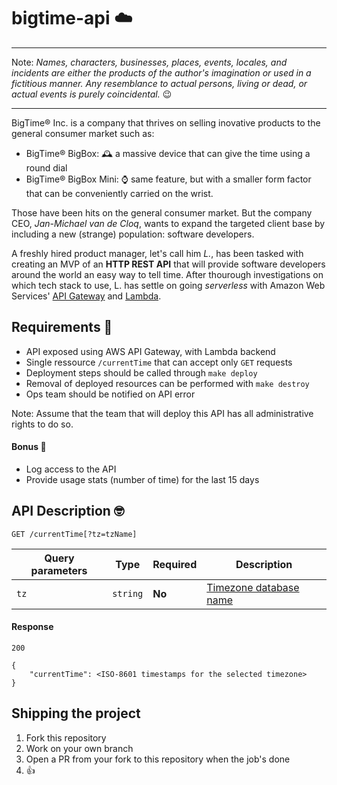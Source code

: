# bigtime-api ☁️

---

Note: _Names, characters, businesses, places, events, locales, and incidents are either the products of the author's imagination or used in a fictitious manner. Any resemblance to actual persons, living or dead, or actual events is purely coincidental._ 😉

---

BigTime® Inc. is a company that thrives on selling inovative products to the general consumer market such as:

  - BigTime® BigBox: 🕰 a massive device that can give the time using a round dial
  - BigTime® BigBox Mini: ⌚️ same feature, but with a smaller form factor that can be conveniently carried on the wrist.

Those have been hits on the general consumer market. But the company CEO, _Jan-Michael van de Cloq_, wants to expand the targeted client base by including a new (strange) population: software developers.

A freshly hired product manager, let's call him _L._, has been tasked with creating an MVP of an **HTTP REST API** that will provide software developers around the world an easy way to tell time. After thourough investigations on which tech stack to use, L. has settle on going *serverless* with Amazon Web Services' [API Gateway](https://aws.amazon.com/api-gateway/) and [Lambda](https://aws.amazon.com/lambda/).

## Requirements 📝

  - API exposed using AWS API Gateway, with Lambda backend
  - Single ressource `/currentTime` that can accept only `GET` requests
  - Deployment steps should be called through `make deploy`
  - Removal of deployed resources can be performed with `make destroy`
  - Ops team should be notified on API error


Note: Assume that the team that will deploy this API has all administrative rights to do so.

#### Bonus 🥇

  - Log access to the API
  - Provide usage stats (number of time) for the last 15 days

## API Description 🤓

```
GET /currentTime[?tz=tzName]
```

Query parameters|Type     |Required|Description
----------------|---------|--------|----------
`tz`            |`string` | **No** |[Timezone database name](https://en.wikipedia.org/wiki/List_of_tz_database_time_zones)

#### Response

```
200

{
    "currentTime": <ISO-8601 timestamps for the selected timezone>
}
```

## Shipping the project

1) Fork this repository
2) Work on your own branch
3) Open a PR from your fork to this repository when the job's done
4) 👍
